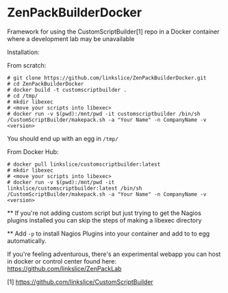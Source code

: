 # ZenPackBuilderDocker
Framework for using the CustomScriptBuilder[1] repo in a Docker container where a development lab may be unavailable

Installation:

From scratch:
```
# git clone https://github.com/linkslice/ZenPackBuilderDocker.git
# cd ZenPackBuilderDocker
# docker build -t customscriptbuilder .
# cd /tmp/
# mkdir libexec
# <move your scripts into libexec>
# docker run -v $(pwd):/mnt/pwd -it customscriptbuilder /bin/sh /CustomScriptBuilder/makepack.sh -a "Your Name" -n CompanyName -v <version>
```
You should end up with an egg in `/tmp/`

From Docker Hub:
```
# docker pull linkslice/customscriptbuilder:latest
# mkdir libexec
# <move your scripts into libexec>
# docker run -v $(pwd):/mnt/pwd -it linkslice/customscriptbuilder:latest /bin/sh /CustomScriptBuilder/makepack.sh -a "Your Name" -n CompanyName -v <version>
```
** If you're not adding custom script but just trying to get the Nagios plugins installed you can skip the steps of making a libexec directory

** Add `-p` to install Nagios Plugins into your container and add to to egg automatically.

If you're feeling adventurous, there's an experimental webapp you can host in docker or control center found here: https://github.com/linkslice/ZenPackLab


[1] https://github.com/linkslice/CustomScriptBuilder
